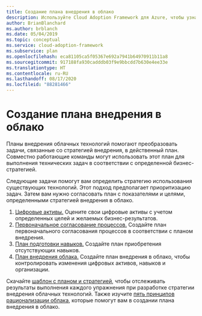 ```yaml
---
title: Создание плана внедрения в облако
description: Используйте Cloud Adoption Framework для Azure, чтобы узнать, как выполнять технические задачи с помощью определенного плана внедрения в облако.
author: BrianBlanchard
ms.author: brblanch
ms.date: 05/04/2019
ms.topic: conceptual
ms.service: cloud-adoption-framework
ms.subservice: plan
ms.openlocfilehash: eca81105ca5f05367e692a7941b64970911b11a8
ms.sourcegitcommit: 917188fa930cadddb03f9e9bbcdd7b630e4ee33e
ms.translationtype: HT
ms.contentlocale: ru-RU
ms.lasthandoff: 08/17/2020
ms.locfileid: "88281466"
---
```

# <a name="develop-a-cloud-adoption-plan"></a>Создание плана внедрения в облако

Планы внедрения облачных технологий помогают преобразовать задачи, связанные со стратегией внедрения, в действенный план. Совместно работающие команды могут использовать этот план для выполнения технических задач в соответствии с определенной бизнес-стратегией.

Следующие задачи помогут вам определить стратегию использования существующих технологий. Этот подход предполагает приоритизацию задач. Затем вам нужно согласовать план с показателями и целями, определенными стратегией внедрения в облако.

<!-- markdownlint-disable MD033 -->

1. [Цифровые активы.](../digital-estate/rationalize.md) Оцените свои цифровые активы с учетом определенных целей и желаемых бизнес-результатов.
2. [Первоначальное согласование процессов.](./initial-org-alignment.md) Создайте план первоначального согласования процессов в соответствии с планом внедрения.
3. [План подготовки навыков.](./adapt-roles-skills-processes.md) Создайте план приобретения отсутствующих навыков.
4. [План внедрения облака.](./plan-intro.md) Создайте план внедрения в облако, чтобы контролировать изменения цифровых активов, навыков и организации.

Скачайте [шаблон с планом и стратегией](https://raw.githubusercontent.com/microsoft/CloudAdoptionFramework/master/plan/cloud-adoption-framework-strategy-and-plan-template.docx), чтобы отслеживать результаты выполнения каждого упражнения при разработке стратегии внедрения облачных технологий. Также изучите [пять принципов рационализации облака](../digital-estate/5-rs-of-rationalization.md), которые помогут вам в создании плана внедрения в облако.
